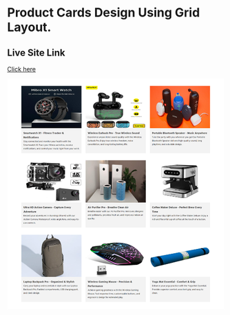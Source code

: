 # Product Cards Design Using Grid Layout.

## Live Site Link

<a href='https://nazmulhossain2905.github.io/products-card-section-design/' >Click here</a>

<img src="./images/Screenshot.png" alt="Screenshot" />
